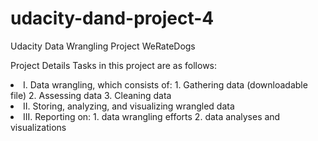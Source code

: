 # udacity-dand-project-4
Udacity Data Wrangling Project WeRateDogs

Project Details
Tasks in this project are as follows:

<li>I. Data wrangling, which consists of:
    1. Gathering data (downloadable file)
    2. Assessing data
    3. Cleaning data

<li>II. Storing, analyzing, and visualizing wrangled data

<li>III. Reporting on:
    1. data wrangling efforts
    2. data analyses and visualizations
